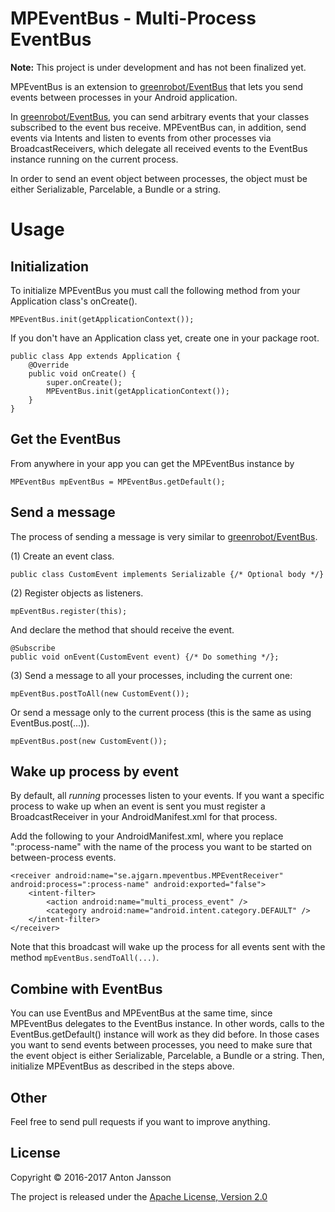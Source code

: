 MPEventBus - Multi-Process EventBus
===
**Note:** This project is under development and has not been finalized yet.

MPEventBus is an extension to [greenrobot/EventBus](https://github.com/greenrobot/EventBus) that lets you send events between processes in your Android application.

In [greenrobot/EventBus](https://github.com/greenrobot/EventBus), you can send arbitrary events that your classes subscribed to the event bus receive. MPEventBus can, in addition, send events via Intents and listen to events from other processes via BroadcastReceivers, which delegate all received events to the EventBus instance running on the current process.

In order to send an event object between processes, the object must be either Serializable, Parcelable, a Bundle or a string. 

# Usage
## Initialization
To initialize MPEventBus you must call the following method from your Application class's onCreate().

    MPEventBus.init(getApplicationContext());

If you don't have an Application class yet, create one in your package root.


    public class App extends Application {
        @Override
        public void onCreate() {
            super.onCreate();
            MPEventBus.init(getApplicationContext());
        }
    }

## Get the EventBus
From anywhere in your app you can get the MPEventBus instance by

    MPEventBus mpEventBus = MPEventBus.getDefault();

## Send a message
The process of sending a message is very similar to [greenrobot/EventBus](https://github.com/greenrobot/EventBus#eventbus-in-3-steps).

(1) Create an event class.

    public class CustomEvent implements Serializable {/* Optional body */}

(2) Register objects as listeners.

    mpEventBus.register(this);

And declare the method that should receive the event.

    @Subscribe
    public void onEvent(CustomEvent event) {/* Do something */};

(3) Send a message to all your processes, including the current one:

    mpEventBus.postToAll(new CustomEvent());
    
Or send a message only to the current process (this is the same as using EventBus.post(...)).

    mpEventBus.post(new CustomEvent());

## Wake up process by event
By default, all *running* processes listen to your events. If you want a specific process to wake up when an event is sent you must register a BroadcastReceiver in your AndroidManifest.xml for that process.

Add the following to your AndroidManifest.xml, where you replace ":process-name" with the name of the process you want to be started on between-process events.

    <receiver android:name="se.ajgarn.mpeventbus.MPEventReceiver" android:process=":process-name" android:exported="false">
        <intent-filter>
            <action android:name="multi_process_event" />
            <category android:name="android.intent.category.DEFAULT" />
        </intent-filter>
    </receiver>
    
Note that this broadcast will wake up the process for all events sent with the method `mpEventBus.sendToAll(...)`.

## Combine with EventBus
You can use EventBus and MPEventBus at the same time, since MPEventBus delegates to the EventBus instance. In other words, calls to the EventBus.getDefault() instance will work as they did before. In those cases you want to send events between processes, you need to make sure that the event object is either Serializable, Parcelable, a Bundle or a string. Then, initialize MPEventBus as described in the steps above.

## Other
Feel free to send pull requests if you want to improve anything.

## License
Copyright &copy; 2016-2017 Anton Jansson

The project is released under the [Apache License, Version 2.0](LICENSE)
